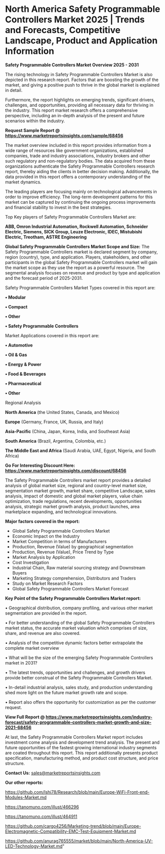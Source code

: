 # North America Safety Programmable Controllers Market 2025 | Trends and Forecasts, Competitive Landscape, Product and Application Information

<Strong> Safety Programmable Controllers Market Overview 2025 - 2031</strong>

The rising technology in Safety Programmable Controllers Market is also depicted in this research report. Factors that are boosting the growth of the market, and giving a positive push to thrive in the global market is explained in detail.

Furthermore, the report highlights on emerging trends, significant drivers, challenges, and opportunities, providing all necessary data for thriving in the industry. This report market research offers a comprehensive perspective, including an in-depth analysis of the present and future scenarios within the industry.

<strong>Request Sample Report @ <a href=https://www.marketreportsinsights.com/sample/68456>https://www.marketreportsinsights.com/sample/68456</a></strong>

The market overview included in this report provides information from a wide range of resources like government organizations, established companies, trade and industry associations, industry brokers and other such regulatory and non-regulatory bodies. The data acquired from these organizations authenticate the Safety Programmable Controllers research report, thereby aiding the clients in better decision making. Additionally, the data provided in this report offers a contemporary understanding of the market dynamics.

The leading players are focusing mainly on technological advancements in order to improve efficiency. The long-term development patterns for this market can be captured by continuing the ongoing process improvements and financial stability to invest in the best strategies.

Top Key players of Safety Programmable Controllers Market are:

<strong>ABB, Omron Industrial Automation, Rockwell Automation, Schneider Electric, Siemens, SICK Group, Leuze Electronic, IDEC, Mistubishi Electric, Treotham, ASTRE Engineering</strong>

<strong><b>Global Safety Programmable Controllers Market Scope and Size:</b></strong>
The Safety Programmable Controllers market is declared segment by company, region (country), type, and application. Players, stakeholders, and other participants in the global Safety Programmable Controllers market will gain the market scope as they use the report as a powerful resource. The segmental analysis focuses on revenue and product by type and application and the forecast period of 2025-2031.

Safety Programmable Controllers Market Types covered in this report are:

<strong>• Modular

• Compact

• Other

• Safety Programmable Controllers</strong>

Market Applications covered in this report are:

<strong>• Automotive

• Oil & Gas

• Energy & Power

• Food & Beverages

• Pharmaceutical

• Other</strong> 

Regional Analysis

<strong>North America</strong> (the United States, Canada, and Mexico)

<strong>Europe</strong> (Germany, France, UK, Russia, and Italy)

<strong>Asia-Pacific</strong> (China, Japan, Korea, India, and Southeast Asia)

<strong>South America</strong> (Brazil, Argentina, Colombia, etc.)

<strong>The Middle East and Africa</strong> (Saudi Arabia, UAE, Egypt, Nigeria, and South Africa)

<strong>Go For Interesting Discount Here: <a href=https://www.marketreportsinsights.com/discount/68456>https://www.marketreportsinsights.com/discount/68456</a></strong>

The Safety Programmable Controllers market report provides a detailed analysis of global market size, regional and country-level market size, segmentation market growth, market share, competitive Landscape, sales analysis, impact of domestic and global market players, value chain optimization, trade regulations, recent developments, opportunities analysis, strategic market growth analysis, product launches, area marketplace expanding, and technological innovations.

<strong><b>Major factors covered in the report:</b></strong>
<ul>
  <li>Global Safety Programmable Controllers Market </li>
  <li>Economic Impact on the Industry</li>
  <li>Market Competition in terms of Manufacturers</li>
  <li>Production, Revenue (Value) by geographical segmentation</li>
  <li>Production, Revenue (Value), Price Trend by Type</li>
  <li>Market Analysis by Application</li>
  <li>Cost Investigation</li>
  <li>Industrial Chain, Raw material sourcing strategy and Downstream Buyers</li>
  <li>Marketing Strategy comprehension, Distributors and Traders</li>
  <li>Study on Market Research Factors</li>
  <li>Global Safety Programmable Controllers Market Forecast</li>
</ul>

<strong><b>Key Point of the Safety Programmable Controllers Market report:</b></strong>

• Geographical distribution, company profiling, and various other market segmentation are provided in the report.

• For better understanding of the global Safety Programmable Controllers market status, the accurate market valuation which comprises of size, share, and revenue are also covered.

• Analysis of the competitive dynamic factors better extrapolate the complete market overview

• What will be the size of the emerging Safety Programmable Controllers market in 2031?

• The latest trends, opportunities and challenges, and growth drivers provide better construal of the Safety Programmable Controllers Market.

• In-detail industrial analysis, sales study, and production understanding shed more light on the future market growth rate and scope.

• Report also offers the opportunity for customization as per the customer request.

<strong><b>View Full Report @ <a href=https://www.marketreportsinsights.com/industry-forecast/safety-programmable-controllers-market-growth-and-size-2021-68456>https://www.marketreportsinsights.com/industry-forecast/safety-programmable-controllers-market-growth-and-size-2021-68456</a></b></strong>


At last, the Safety Programmable Controllers Market report includes investment come analysis and development trend analysis. The present and future opportunities of the fastest growing international industry segments are coated throughout this report. This report additionally presents product specification, manufacturing method, and product cost structure, and price structure.

<strong>Contact Us:</strong>
sales@marketreportsinsights.com

<strong>Our other reports:</strong>

<a href=https://github.com/Ishi78/Research/blob/main/Europe-WiFi-Front-end-Modules-Market.md>https://github.com/Ishi78/Research/blob/main/Europe-WiFi-Front-end-Modules-Market.md</a>

<a href=https://tanomuno.com/illust/466296>https://tanomuno.com/illust/466296</a>

<a href=https://tanomuno.com/illust/464911>https://tanomuno.com/illust/464911</a>

<a href=https://github.com/cargo4256/Marketing-trend/blob/main/Europe-Electromagnetic-Compatibility-EMC-Test-Equipment-Market.md>https://github.com/cargo4256/Marketing-trend/blob/main/Europe-Electromagnetic-Compatibility-EMC-Test-Equipment-Market.md</a>

<a href=https://github.com/anurag765555/market/blob/main/North-America-UV-LED-Technology-Market.md>https://github.com/anurag765555/market/blob/main/North-America-UV-LED-Technology-Market.md</a>"
